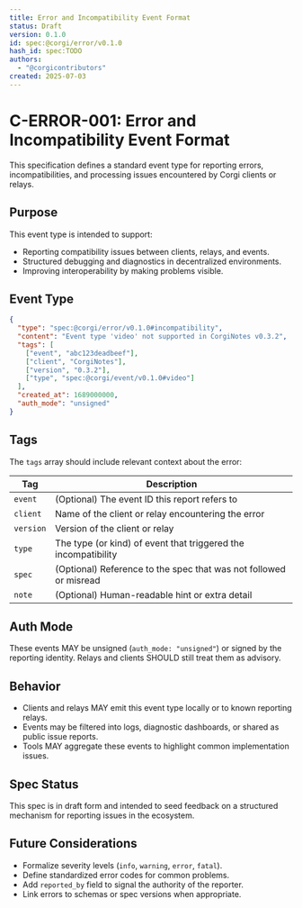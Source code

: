 ```yaml
---
title: Error and Incompatibility Event Format
status: Draft
version: 0.1.0
id: spec:@corgi/error/v0.1.0
hash_id: spec:TODO
authors:
  - "@corgicontributors"
created: 2025-07-03
---
```


# C-ERROR-001: Error and Incompatibility Event Format

This specification defines a standard event type for reporting errors, incompatibilities, and processing issues encountered by Corgi clients or relays.

## Purpose

This event type is intended to support:

- Reporting compatibility issues between clients, relays, and events.
- Structured debugging and diagnostics in decentralized environments.
- Improving interoperability by making problems visible.

## Event Type

```json
{
  "type": "spec:@corgi/error/v0.1.0#incompatibility",
  "content": "Event type 'video' not supported in CorgiNotes v0.3.2",
  "tags": [
    ["event", "abc123deadbeef"],
    ["client", "CorgiNotes"],
    ["version", "0.3.2"],
    ["type", "spec:@corgi/event/v0.1.0#video"]
  ],
  "created_at": 1689000000,
  "auth_mode": "unsigned"  
}
```

## Tags

The `tags` array should include relevant context about the error:

| Tag       | Description                                                  |
|-----------|--------------------------------------------------------------|
| `event`   | (Optional) The event ID this report refers to                |
| `client`  | Name of the client or relay encountering the error           |
| `version` | Version of the client or relay                               |
| `type`    | The type (or kind) of event that triggered the incompatibility |
| `spec`    | (Optional) Reference to the spec that was not followed or misread |
| `note`    | (Optional) Human-readable hint or extra detail               |

## Auth Mode

These events MAY be unsigned (`auth_mode: "unsigned"`) or signed by the reporting identity. Relays and clients SHOULD still treat them as advisory.

## Behavior

- Clients and relays MAY emit this event type locally or to known reporting relays.
- Events may be filtered into logs, diagnostic dashboards, or shared as public issue reports.
- Tools MAY aggregate these events to highlight common implementation issues.

## Spec Status

This spec is in draft form and intended to seed feedback on a structured mechanism for reporting issues in the ecosystem.

## Future Considerations

- Formalize severity levels (`info`, `warning`, `error`, `fatal`).
- Define standardized error codes for common problems.
- Add `reported_by` field to signal the authority of the reporter.
- Link errors to schemas or spec versions when appropriate.

